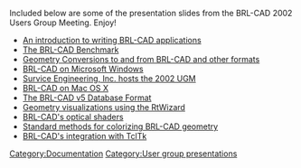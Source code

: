 Included below are some of the presentation slides from the BRL-CAD 2002
Users Group Meeting. Enjoy!

- [An introduction to writing BRL-CAD applications](pdf/Application_Development.pdf)
- [The BRL-CAD Benchmark](pdf/Benchmark.pdf)
- [Geometry Conversions to and from BRL-CAD and other formats](pdf/Geometry_Conversions.pdf)
- [BRL-CAD on Microsoft Windows](pdf/On_Microsoft_Windows.pdf)
- [Survice Engineering, Inc. hosts the 2002 UGM](pdf/2002_UGM_Host.pdf)
- [BRL-CAD on Mac OS X](pdf/On_Mac_OS_X.pdf)
- [The BRL-CAD v5 Database Format](pdf/V5_Database_Format.pdf)
- [Geometry visualizations using the RtWizard](pdf/RtWizard.pdf)
- [BRL-CAD's optical shaders](pdf/Optical_Shaders.pdf)
- [Standard methods for colorizing BRL-CAD geometry](pdf/Colorizing_Geometry.pdf)
- [BRL-CAD's integration with TclTk](pdf/TclTk_Integration.pdf)

[Category:Documentation](Category:Documentation.md)
[Category:User group
presentations](Category:User_group_presentations.md)
